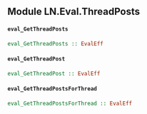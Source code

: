 ## Module LN.Eval.ThreadPosts

#### `eval_GetThreadPosts`

``` purescript
eval_GetThreadPosts :: EvalEff
```

#### `eval_GetThreadPost`

``` purescript
eval_GetThreadPost :: EvalEff
```

#### `eval_GetThreadPostsForThread`

``` purescript
eval_GetThreadPostsForThread :: EvalEff
```


